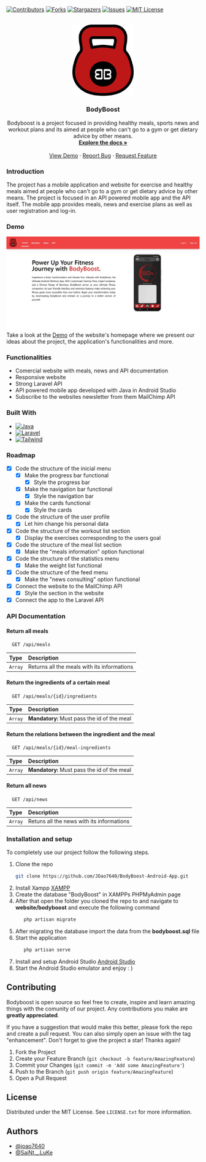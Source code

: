 

[![Contributors][contributors-shield]][contributors-url]
[![Forks][forks-shield]][forks-url]
[![Stargazers][stars-shield]][stars-url]
[![Issues][issues-shield]][issues-url]
[![MIT License][license-shield]][license-url]


<br />

<div align="center">
 <img src="images/BodyBoostIcon.png" alt="Logo" width="160" height="auto">  
</div>
  <h3 align="center">BodyBoost</h3>

  <p align="center">
    Bodyboost is a project focused in providing healthy meals, sports news and workout plans and its aimed at people who can't go to a gym or get dietary advice by other means.
    <br />
    <a href="https://github.com/JOao7640/BodyBoost-Android-App"><strong>Explore the docs »</strong></a>
    <br />
    <br />
    <a href="https://joao7640.github.io/BodyBoost-Android-App/demo.html">View Demo</a>
    ·
    <a href="https://github.com/JOao7640/BodyBoost-Android-App/issues">Report Bug</a>
    ·
    <a href="https://github.com/JOao7640/BodyBoost-Android-App/issues">Request Feature</a>
  </p>
</div>

### Introduction

The project has a mobile application and website for exercise and healthy meals aimed at people who can't go to a gym or get dietary advice by other means. The project is focused in an API powered mobile app and the API itself. The mobile app provides meals, news and exercise plans as well as user registration and log-in.

### Demo

<div align="center">
 <img src="images/demoprint.jpg" alt="Logo" width="900" height="auto">  
</div>
Take a look at the <a href="https://joao7640.github.io/BodyBoost-Android-App/demo.html">Demo</a>
 of the website's homepage where we present our ideas about the project, the application's functionalities and more.

### Functionalities

- Comercial website with meals, news and API documentation
- Responsive website
- Strong Laravel API
- API powered mobile app developed with Java in Android Studio
- Subscribe to the websites newsletter from them MailChimp API

### Built With

* [![Java][java.com]][java-url]
* [![Laravel][Laravel.com]][Laravel-url]
* [![Tailwind][tailwindcss.com]][tailwind-url]

<!-- ROADMAP -->
### Roadmap

- [X] Code the structure of the inicial menu
  - [X] Make the progress bar functional
    - [X] Style the progress bar 
  - [X] Make the navigation bar functional
    - [X] Style the navigation bar 
  - [X] Make the cards functional
    - [X] Style the cards 
- [X] Code the structure of the user profile
  - [X] Let him change his personal data
  
- [X] Code the structure of the workout list section
    - [X] Display the exercises corresponding to the users goal

- [X] Code the structure of the meal list section
  - [X] Make the "meals information" option functional
  
- [X] Code the structure of the statistics menu
  - [X] Make the weight list functional

- [X] Code the structure of the feed menu
  - [X] Make the "news consulting" option functional

- [X] Connect the website to the MailChimp API
  - [X] Style the section in the website

- [X] Connect the app to the Laravel API

### API Documentation

#### Return all meals

```
  GET /api/meals
```

| Type       | Description                           |
| :--------- | :---------------------------------- |
| `Array` | Returns all the meals with its informations |

#### Return the ingredients of a certain meal

```
  GET /api/meals/{id}/ingredients
```

| Type       | Description                                   |
| :--------- | :------------------------------------------ |
| `Array` | **Mandatory:** Must pass the id of the meal |

#### Return the relations between the ingredient and the meal

```
  GET /api/meals/{id}/meal-ingredients
```

| Type       | Description                                   |
| :--------- | :------------------------------------------ |
| `Array` | **Mandatory:** Must pass the id of the meal |


#### Return all news

```
  GET /api/news
```

| Type       | Description                                   |
| :--------- | :------------------------------------------ |
| `Array` | Retuns all the news with its informations |


### Installation and setup
To completely use our project follow the following steps.

1. Clone the repo
   ```sh
   git clone https://github.com/JOao7640/BodyBoost-Android-App.git
   ```
2. Install Xampp
   <a href="https://www.apachefriends.org/">XAMPP</a>
3. Create the database "BodyBoost" in XAMPPs PHPMyAdmin page
4. After that open the folder you cloned the repo to and navigate to **website/bodyboost** and execute the following command
   ```sh
      php artisan migrate
   ```
5. After migrating the database import the data from the **bodyboost.sql** file
6. Start the application
   ```sh
      php artisan serve
   ```
7.  Install and setup Android Studio
   <a href="https://developer.android.com/studio?hl=pt-br">Android Studio</a>
8. Start the Android Studio emulator and enjoy : )

<!-- CONTRIBUTING -->
## Contributing

Bodyboost is open source so feel free to create, inspire and learn amazing things with the comunity of our project. Any contributions you make are **greatly appreciated**.

If you have a suggestion that would make this better, please fork the repo and create a pull request. You can also simply open an issue with the tag "enhancement".
Don't forget to give the project a star! Thanks again!

1. Fork the Project
2. Create your Feature Branch (`git checkout -b feature/AmazingFeature`)
3. Commit your Changes (`git commit -m 'Add some AmazingFeature'`)
4. Push to the Branch (`git push origin feature/AmazingFeature`)
5. Open a Pull Request

## License
Distributed under the MIT License. See `LICENSE.txt` for more information.


## Authors

- [@joao7640](https://www.github.com/joao7640)
- [@SaiNt._.LuKe](https://github.com/IM-SaiNt-LuKe)

<!-- MARKDOWN LINKS & IMAGES -->
<!-- https://www.markdownguide.org/basic-syntax/#reference-style-links -->
[contributors-shield]: https://img.shields.io/github/contributors/JOao7640/BodyBoost-Android-App.svg?style=for-the-badge
[contributors-url]: https://github.com/JOao7640/BodyBoost-Android-App/graphs/contributors
[forks-shield]: https://img.shields.io/github/forks/JOao7640/BodyBoost-Android-App.svg?style=for-the-badge
[forks-url]: https://github.com/JOao7640/BodyBoost-Android-App/network/members
[stars-shield]: https://img.shields.io/github/stars/JOao7640/BodyBoost-Android-App.svg?style=for-the-badge
[stars-url]: https://github.com/JOao7640/BodyBoost-Android-App/stargazers
[issues-shield]: https://img.shields.io/github/issues/JOao7640/BodyBoost-Android-App.svg?style=for-the-badge
[issues-url]: https://github.com/JOao7640/BodyBoost-Android-App/issues
[license-shield]: https://img.shields.io/github/license/JOao7640/BodyBoost-Android-App.svg?style=for-the-badge
[license-url]: https://github.com/JOao7640/BodyBoost-Android-App/blob/master/LICENSE.txt


[Laravel.com]: https://img.shields.io/badge/Laravel-FF2D20?style=for-the-badge&logo=laravel&logoColor=white
[Laravel-url]: https://laravel.com
[tailwindcss.com]: https://img.shields.io/badge/tailwindcss-0F172A?&logo=tailwindcss
[tailwind-url]: https://tailwindcss.com
[java.com]: https://img.shields.io/badge/Java-ED8B00?style=for-the-badge&logo=openjdk&logoColor=white
[java-url]: https://java.com 
